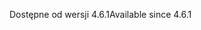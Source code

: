 <span data-ttu-id="b1a20-101">Dostępne od wersji 4.6.1</span><span class="sxs-lookup"><span data-stu-id="b1a20-101">Available since 4.6.1</span></span>
